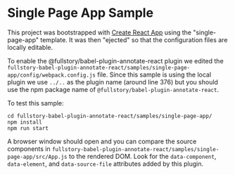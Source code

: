 # Single Page App Sample

This project was bootstrapped with [Create React App](https://github.com/facebook/create-react-app) using the "single-page-app" template. It was then "ejected" so that the configuration files are locally editable.

To enable the @fullstory/babel-plugin-annotate-react plugin we edited the `fullstory-babel-plugin-annotate-react/samples/single-page-app/config/webpack.config.js` file. Since this sample is using the local plugin we use `../..` as the plugin name (around line 376) but you should use the npm package name of `@fullstory/babel-plugin-annotate-react`.


To test this sample:

	cd fullstory-babel-plugin-annotate-react/samples/single-page-app/
	npm install
	npm run start

A browser window should open and you can compare the source components in `fullstory-babel-plugin-annotate-react/samples/single-page-app/src/App.js` to the rendered DOM. Look for the `data-component`, `data-element`, and `data-source-file` attributes added by this plugin.


